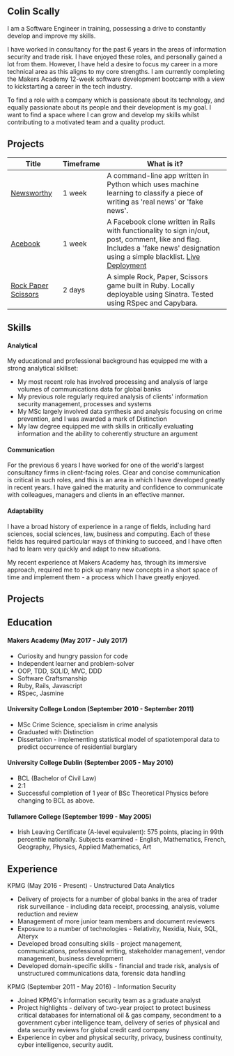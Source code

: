 ## Colin Scally

I am a Software Engineer in training, possessing a drive to constantly develop and improve my skills.

I have worked in consultancy for the past 6 years in the areas of information security and trade risk. I have enjoyed these roles, and personally gained a lot from them. However, I have held a desire to focus my career in a more technical area as this aligns to my core strengths. I am currently completing the Makers Academy 12-week software development bootcamp with a view to kickstarting a career in the tech industry.

To find a role with a company which is passionate about its technology, and equally passionate about its people and their development is my goal. I want to find a space where I can grow and develop my skills whilst contributing to a motivated team and a quality product.

## Projects

Title   | Timeframe  | What is it? 
-- | -- | --
[Newsworthy](https://github.com/cdscally/newsworthy-app) | 1 week | A command-line app written in Python which uses machine learning to classify a piece of writing as 'real news' or 'fake news'.
[Acebook](https://github.com/cdscally/acebook) | 1 week | A Facebook clone written in Rails with functionality to sign in/out, post, comment, like and flag. Includes a 'fake news' designation using a simple blacklist. [Live Deployment](http://theacebook.herokuapp.com/)
[Rock Paper Scissors](https://github.com/cdscally/rps-challenge) | 2 days | A simple Rock, Paper, Scissors game built in Ruby. Locally deployable using Sinatra. Tested using RSpec and Capybara. 

## Skills

#### Analytical

My educational and professional background has equipped me with a strong analytical skillset:
* My most recent role has involved processing and analysis of large volumes of communications data for global banks
* My previous role regularly required analysis of clients' information security management, processes and systems
* My MSc largely involved data synthesis and analysis focusing on crime prevention, and I was awarded a mark of Distinction
* My law degree equipped me with skills in critically evaluating information and the ability to coherently structure an argument

#### Communication

For the previous 6 years I have worked for one of the world's largest consultancy firms in client-facing roles. Clear and concise communication is critical in such roles, and this is an area in which I have developed greatly in recent years. I have gained the maturity and confidence to communicate with colleagues, managers and clients in an effective manner.


#### Adaptability
I have a broad history of experience in a range of fields, including hard sciences, social sciences, law, business and computing. Each of these fields has required particular ways of thinking to succeed, and I have often had to learn very quickly and adapt to new situations.

My recent experience at Makers Academy has, through its immersive approach, required me to pick up many new concepts in a short space of time and implement them - a process which I have greatly enjoyed.


## Projects
## Education

#### Makers Academy (May 2017 - July 2017)

- Curiosity and hungry passion for code
- Independent learner and problem-solver
- OOP, TDD, SOLID, MVC, DDD
- Software Craftsmanship
- Ruby, Rails, Javascript
- RSpec, Jasmine

#### University College London (September 2010 - September 2011)

- MSc Crime Science, specialism in crime analysis
- Graduated with Distinction
- Dissertation - implementing statistical model of spatiotemporal data to predict occurrence of residential burglary

#### University College Dublin (September 2005 - May 2010)

- BCL (Bachelor of Civil Law)
- 2:1
- Successful completion of 1 year of BSc Theoretical Physics before changing to BCL as above.

#### Tullamore College (September 1999 - May 2005)

- Irish Leaving Certificate (A-level equivalent): 575 points, placing in 99th percentile nationally. Subjects examined - English, Mathematics, French, Geography, Physics, Applied Mathematics, Art

## Experience

KPMG (May 2016 - Present) - Unstructured Data Analytics
* Delivery of projects for a number of global banks in the area of trader risk surveillance - including data receipt, processing, analysis, volume reduction and review
* Management of more junior team members and document reviewers
* Exposure to a number of technologies - Relativity, Nexidia, Nuix, SQL, Alteryx
* Developed broad consulting skills - project management, communications, professional writing, stakeholder management, vendor management, business development
* Developed domain-specific skills - financial and trade risk, analysis of unstructured communications data, forensic data handling

KPMG (September 2011 - May 2016) - Information Security
* Joined KPMG's information security team as a graduate analyst
* Project highlights - delivery of two-year project to protect business critical databases for international oil & gas company, secondment to a government cyber intelligence team, delivery of series of physical and data security reviews for global credit card company
* Experience in cyber and physical security, privacy, business continuity, cyber intelligence, security audit.
